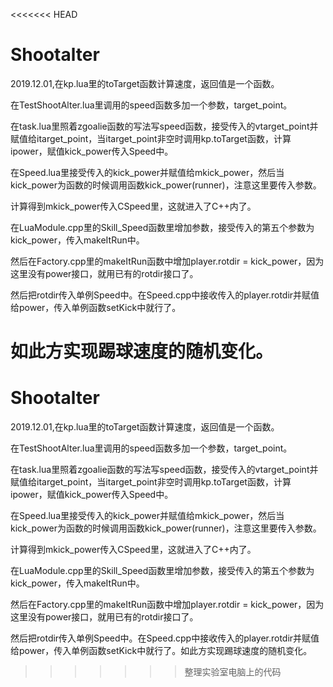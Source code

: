 <<<<<<< HEAD
# Shootalter
2019.12.01,在kp.lua里的toTarget函数计算速度，返回值是一个函数。

在TestShootAlter.lua里调用的speed函数多加一个参数，target_point。

在task.lua里照着zgoalie函数的写法写speed函数，接受传入的vtarget_point并赋值给itarget_point，当itarget_point非空时调用kp.toTarget函数，计算ipower，赋值kick_power传入Speed中。

在Speed.lua里接受传入的kick_power并赋值给mkick_power，然后当kick_power为函数的时候调用函数kick_power(runner)，注意这里要传入参数。

计算得到mkick_power传入CSpeed里，这就进入了C++内了。

在LuaModule.cpp里的Skill_Speed函数里增加参数，接受传入的第五个参数为kick_power，传入makeItRun中。

然后在Factory.cpp里的makeItRun函数中增加player.rotdir = kick_power，因为这里没有power接口，就用已有的rotdir接口了。

然后把rotdir传入单例Speed中。在Speed.cpp中接收传入的player.rotdir并赋值给power，传入单例函数setKick中就行了。

如此方实现踢球速度的随机变化。
=======
# Shootalter
2019.12.01,在kp.lua里的toTarget函数计算速度，返回值是一个函数。

在TestShootAlter.lua里调用的speed函数多加一个参数，target_point。

在task.lua里照着zgoalie函数的写法写speed函数，接受传入的vtarget_point并赋值给itarget_point，当itarget_point非空时调用kp.toTarget函数，计算ipower，赋值kick_power传入Speed中。

在Speed.lua里接受传入的kick_power并赋值给mkick_power，然后当kick_power为函数的时候调用函数kick_power(runner)，注意这里要传入参数。

计算得到mkick_power传入CSpeed里，这就进入了C++内了。

在LuaModule.cpp里的Skill_Speed函数里增加参数，接受传入的第五个参数为kick_power，传入makeItRun中。

然后在Factory.cpp里的makeItRun函数中增加player.rotdir = kick_power，因为这里没有power接口，就用已有的rotdir接口了。

然后把rotdir传入单例Speed中。在Speed.cpp中接收传入的player.rotdir并赋值给power，传入单例函数setKick中就行了。如此方实现踢球速度的随机变化。
>>>>>>> 整理实验室电脑上的代码
